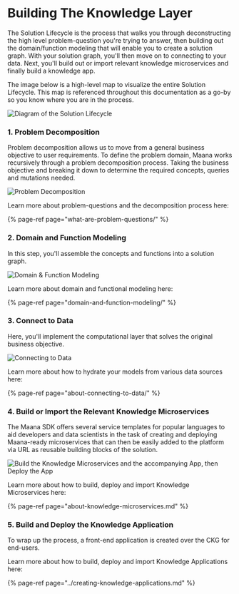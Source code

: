 # Building The Knowledge Layer

The Solution Lifecycle is the process that walks you through deconstructing the high level problem-question you're trying to answer, then building out the domain/function modeling that will enable you to create a solution graph. With your solution graph, you'll then move on to connecting to your data. Next, you'll build out or import relevant knowledge microservices and finally build a knowledge app.

The image below is a high-level map to visualize the entire Solution Lifecycle. This map is referenced throughout this documentation as a go-by so you know where you are in the process.

![Diagram of the Solution Lifecycle](https://maanaimages.blob.core.windows.net/maana-q-documentation/k1.png)

### 1. Problem Decomposition <a id="1-problem-decomposition"></a>

Problem decomposition allows us to move from a general business objective to user requirements. To define the problem domain, Maana works recursively through a problem decomposition process. Taking the business objective and breaking it down to determine the required concepts, queries and mutations needed.

![Problem Decomposition](https://maanaimages.blob.core.windows.net/maana-q-documentation/k2.png)

Learn more about problem-questions and the decomposition process here:

{% page-ref page="what-are-problem-questions/" %}

### 2. Domain and Function Modeling <a id="2-domain-and-function-modeling"></a>

In this step, you'll assemble the concepts and functions into a solution graph.

![Domain &amp; Function Modeling](https://maanaimages.blob.core.windows.net/maana-q-documentation/k3.png)

Learn more about domain and functional modeling here:

{% page-ref page="domain-and-function-modeling/" %}

### 3. Connect to Data <a id="3-connect-to-data"></a>

Here, you'll implement the computational layer that solves the original business objective.

![Connecting to Data](https://maanaimages.blob.core.windows.net/maana-q-documentation/k4.png)

Learn more about how to hydrate your models from various data sources here:

{% page-ref page="about-connecting-to-data/" %}

### 4. Build or Import the Relevant Knowledge Microservices <a id="4-build-the-knowledge-microservices"></a>

The Maana SDK offers several service templates for popular languages to aid developers and data scientists in the task of creating and deploying Maana-ready microservices that can then be easily added to the platform via URL as reusable building blocks of the solution. 

![Build the Knowledge Microservices and the accompanying App, then Deploy the App](https://maanaimages.blob.core.windows.net/maana-q-documentation/k5.png)

Learn more about how to build, deploy and import Knowledge Microservices here:

{% page-ref page="about-knowledge-microservices.md" %}

### 5. Build and Deploy the Knowledge Application

To wrap up the process, a front-end application is created over the CKG for end-users.

Learn more about how to build, deploy and import Knowledge Applications here:

{% page-ref page="../creating-knowledge-applications.md" %}

